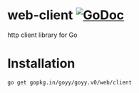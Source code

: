 # web-client [![GoDoc](http://godoc.org/gopkg.in/goyy/goyy.v0?status.png)](http://godoc.org/gopkg.in/goyy/goyy.v0/web/client)
http client library for Go

# Installation
`go get gopkg.in/goyy/goyy.v0/web/client`
